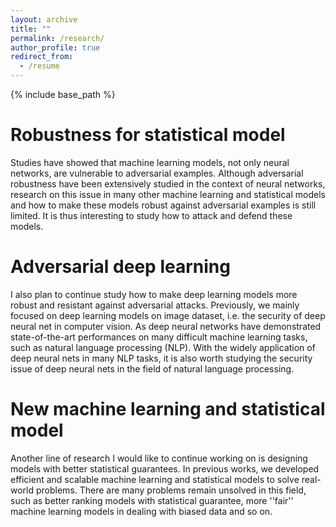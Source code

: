 ```yaml
---
layout: archive
title: ""
permalink: /research/
author_profile: true
redirect_from:
  - /resume
---
```


{% include base_path %}

Robustness for statistical model
======
Studies have showed that machine learning models, not only neural networks, are vulnerable to adversarial examples. Although adversarial robustness have been extensively studied in the context of neural networks, research on this issue in many other machine learning and statistical models and how to make these models robust against adversarial examples is still limited. It is thus interesting to study how to attack and defend these models.

Adversarial deep learning
======
I also plan to continue study how to make deep learning models more robust and resistant against adversarial attacks. Previously, we mainly focused on deep learning models on image dataset, i.e. the security of deep neural net in computer vision. As deep neural networks have demonstrated state-of-the-art performances on many difficult machine learning tasks, such as natural language processing (NLP). With the widely application of deep neural nets in many NLP tasks, it is also worth studying the security issue of deep neural nets in the field of natural language processing.

New machine learning and statistical model
======
Another line of research I would like to continue working on is designing models with better statistical guarantees. In previous works, we developed efficient and scalable machine learning and statistical models to solve real-world problems. There are many problems remain unsolved in this field, such as better ranking models with statistical guarantee, more ''fair'' machine learning models in dealing with biased data and so on.

